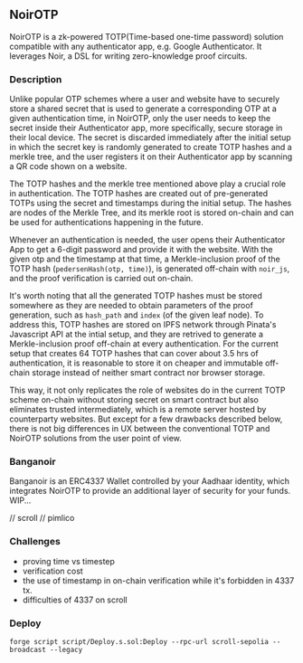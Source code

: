 ## NoirOTP

NoirOTP is a zk-powered TOTP(Time-based one-time password) solution compatible with any authenticator app, e.g. Google Authenticator. It leverages Noir, a DSL for writing zero-knowledge proof circuits.

### Description

Unlike popular OTP schemes where a user and website have to securely store a shared secret that is used to generate a corresponding OTP at a given authentication time, in NoirOTP, only the user needs to keep the secret inside their Authenticator app, more specifically, secure storage in their local device. The secret is discarded immediately after the initial setup in which the secret key is randomly generated to create TOTP hashes and a merkle tree, and the user registers it on their Authenticator app by scanning a QR code shown on a website.

The TOTP hashes and the merkle tree mentioned above play a crucial role in authentication. The TOTP hashes are created out of pre-generated TOTPs using the secret and timestamps during the initial setup. The hashes are nodes of the Merkle Tree, and its merkle root is stored on-chain and can be used for authentications happening in the future.

Whenever an authentication is needed, the user opens their Authenticator App to get a 6-digit password and provide it with the website. With the given otp and the timestamp at that time, a Merkle-inclusion proof of the TOTP hash (`pedersenHash(otp, time)`), is generated off-chain with `noir_js`, and the proof verification is carried out on-chain.

It's worth noting that all the generated TOTP hashes must be stored somewhere as they are needed to obtain parameters of the proof generation, such as `hash_path` and `index` (of the given leaf node). To address this, TOTP hashes are stored on IPFS network through Pinata's Javascript API at the intial setup, and they are retrived to generate a Merkle-inclusion proof off-chain at every authentication. For the current setup that creates 64 TOTP hashes that can cover about 3.5 hrs of authentication, it is reasonable to store it on cheaper and immutable off-chain storage instead of neither smart contract nor browser storage.

This way, it not only replicates the role of websites do in the current TOTP scheme on-chain without storing secret on smart contract but also eliminates trusted intermediately, which is a remote server hosted by counterparty websites. But except for a few drawbacks described below, there is not big differences in UX between the conventional TOTP and NoirOTP solutions from the user point of view.

### Banganoir

Banganoir is an ERC4337 Wallet controlled by your Aadhaar identity, which integrates NoirOTP to provide an additional layer of security for your funds. WIP...

// scroll
// pimlico

### Challenges

- proving time vs timestep
- verification cost
- the use of timestamp in on-chain verification while it's forbidden in 4337 tx.
- difficulties of 4337 on scroll

### Deploy

```shell
forge script script/Deploy.s.sol:Deploy --rpc-url scroll-sepolia --broadcast --legacy
```
